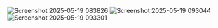![Screenshot 2025-05-19 083826](https://github.com/user-attachments/assets/967f3d75-93bb-4e6a-b4a4-9d008183a96a)
![Screenshot 2025-05-19 093044](https://github.com/user-attachments/assets/6ed0639b-06fc-46b0-a41f-2970bc592b9e)
![Screenshot 2025-05-19 093301](https://github.com/user-attachments/assets/df9e2d43-8250-42ad-80d5-a0afe1db192e)
